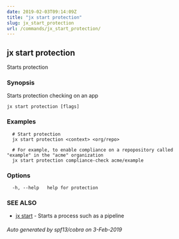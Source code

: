 ```yaml
---
date: 2019-02-03T09:14:09Z
title: "jx start protection"
slug: jx_start_protection
url: /commands/jx_start_protection/
---
```

## jx start protection

Starts protection

### Synopsis

Starts protection checking on an app

```
jx start protection [flags]
```

### Examples

```
  # Start protection
  jx start protection <context> <org/repo>
  
  # For example, to enable compliance on a repopository called "example" in the "acme" organization
  jx start protection compliance-check acme/example
```

### Options

```
  -h, --help   help for protection
```

### SEE ALSO

* [jx start](/commands/jx_start/)	 - Starts a process such as a pipeline

###### Auto generated by spf13/cobra on 3-Feb-2019
